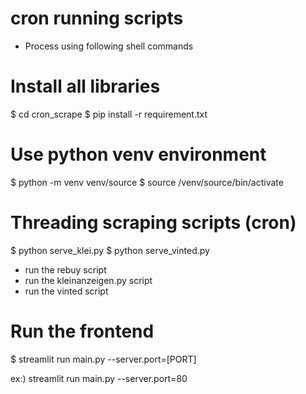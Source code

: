 # cron running scripts
- Process using following shell commands

# Install all libraries
$ cd cron_scrape
$ pip install -r requirement.txt

# Use python venv environment
$ python -m venv venv/source
$ source /venv/source/bin/activate

# Threading scraping scripts (cron)
$ python serve_klei.py
$ python serve_vinted.py

- run the rebuy script
- run the kleinanzeigen.py script
- run the vinted script

# Run the frontend
$ streamlit run main.py --server.port=[PORT]

ex:) streamlit run main.py --server.port=80
